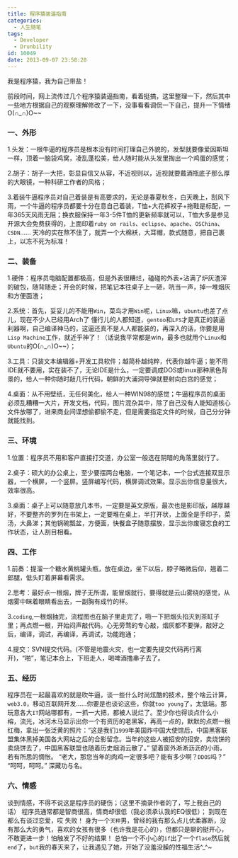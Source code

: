 ```yaml
---
title: 程序猿装逼指南
categories:
  - 人生随笔
tags:
  - Developer
  - Drunbility
id: 10049
date: 2013-09-07 23:58:28
---
```


我是程序猿，我为自己带盐！

前段时间，网上流传过几个程序猿装逼指南，看着挺搞，这里整理一下，然后其中一些地方根据自己的观察理解修改了一下，没事看看调侃一下自己，提升一下情绪O(∩_∩)O~~

### 一、外形
1.头发：一根牛逼的程序员是根本没有时间打理自己外貌的，发型就要像爱因斯坦一样，顶着一脑袋鸡窝，凌乱蓬松美，给人随时能从头发里掏出一个鸡蛋的感觉；

2.胡子：胡子一大把，彰显自信又从容，不近视则以，近视就要戴酒瓶底子那么厚的大眼镜，一种科研工作者的风格；

3.着装牛逼程序员对自己着装是有高要求的，无论是春夏秋冬，白天晚上，刮风下雨，一个牛逼的程序员都要十分在意自己着装，T恤+大花裤衩子+拖鞋是标配，一年365天风雨无阻；换衣服保持一年3-5件T恤的更新频率就可以，T恤大多是参见开源大会免费获得的，上面印着`ruby on rails`、`eclipse`、`apache`、`OSChina`、`CSDN`……
天冷的实在熬不住了，就弄一个大棉袄，大耳帽，款式随意，把自己裹上，以冻不死为标准！

### 二、装备
1.硬件：程序员电脑配置都极高，但是外表很糟烂，磕碰的外表+沾满了炉灰渣滓的破包，随背随走；开会的时候，把笔记本往桌子上一砸，咣当一声，掉一堆烟灰和方便面渣；

2.系统：首先，妥妥儿的不能用`Win`，菜鸟才用`Win`呢，`Linux`嘛，`ubuntu`也差了点儿，现在不少人已经用Arch了   懂行儿的人都知道，`gentoo`和`LFS`才是真正的装逼利器啊，自己编译神马的，这逼还真不是人人都能装的，再深入的话，你要是用`Lisp Machine`工作，就近乎神了！（话说我平常都是win，最多也就用个`Linux`和`Ubuntu`的O(∩_∩)O~~）；

3.工具：只装文本编辑器+开发工具软件；越简朴越纯粹，代表你越牛逼；能不用IDE就不要用，实在装不了，无论IDE是什么，一定要调成DOS或linux那种黑色背景的，给人一种你随时敲几行代码，朝鲜的大浦洞导弹就要射向白宫的感觉；

4.桌面：从不用壁纸，无任何美化，给人一种WIN98的感觉；牛逼程序员的桌面必须乱糟糟一大片，开发文档，代码，图片混杂其中，除了自己没有人能知道核心文件放哪了，进来商业间谍想偷都偷不走，但是需要指定文件的时候，自己分分钟就能找到。

### 三、环境
1.位置：程序员不用和客户直接打交道，办公室一般选在阴暗的角落里就行了。

2.桌子：硕大的办公桌上，至少要摆两台电脑，一个笔记本，一个台式连接双显示器，一个横屏，一个竖屏。竖屏编写代码，横屏调试效果。显示出你信息量很大，效率很高。

3.桌面：桌子上可以随意放几本书，一定要是英文原版，最次也是影印版，越厚越好，不要整齐的罗列在书架上，一定要堆在桌上，半打开状，上面全是手印子，菜汤，大鼻涕；其他锅碗瓢盆，方便面，快餐盒子随意摆放，显示出你废寝忘食的工作状态，让人刮目相看。

### 四、工作
1.前奏：提溜一个糖水黄桃罐头瓶，放在桌边，坐下以后，脖子略微后仰，翘着二郎腿，低头盯着屏幕看需求。

2.思考：最好点一根烟，牌子无所谓，能冒烟就行，要得就是云山雾绕的感觉，从烟雾中眯着眼睛看出去，一副胸有成竹的样。

3.`coding`,一根烟抽完，流程图也在脑子里走完了，啪一下把烟头掐灭到茶缸子里；再点燃一根，开始闷声敲代码。心无旁骛的专心敲，烟灰都不要弹，敲好之后，编译，调试，再编译，再调试，功能跑通；

4.提交：SVN提交代码。(不管是地震火灾，也一定要先提交代码再行离开)，“啪”，笔记本合上，下班走人，喝啤酒撸串子去了。

### 五、经历
程序员在一起最喜欢的就是吹牛逼，谈一些什么时尚炫酷的技术，整个啥云计算，`web3.0`，移动互联网开发……你要是也谈论这些，你就`too young`了，太低端。那玩意各大`IT`网站哪都有，一抓一大把，都被人说烂了。至少你也得谈点什么小榕，流光，冰河木马显示出你一个有资历的老黑客，再高一点的，默默的点燃一根红梅，拿出一张泛黄的照片：“这是我们`1999`年美国炸中国大使馆后，中国黑客联盟集体黑掉美国各大网站之后的合影留念。当年的这些人被招安的招安，卖烧饼的卖烧饼去了，中国黑客联盟也随着历史烟消云散了。” 望着窗外淅淅沥沥的小雨，若有所思的惆怅。
“老大，那您当年的肉鸡一定很多吧？能有多少啊？`DDOS`吗？”
“呵呵，呵呵。”
深藏功与名。

### 六、情感
谈到情感，不得不说这是程序员的硬伤；（这里不摘录作者的了，写上我自己的话）
程序员通常都是智商很高，情商却很低（我必须承认我的EQ很低）；
到现在都么有谈过恋爱，哎 失败！
身为一个`天秤`男，曾经的我有那么点儿优柔寡断，没有那么大的勇气，喜欢的女孩有很多（也许我是花心的），但都只是聊的挺开心，不敢更进一步！怕触发了不好的结果！
总怕一个不小心的`if`出了一个`flase`然后就`end`了，`but`我的春天来了，让我遇见了她，开始了没羞没臊的性福生活^_^~